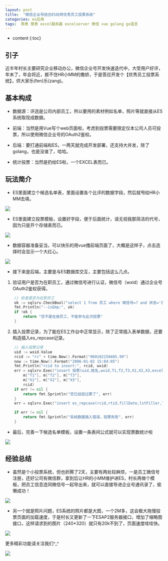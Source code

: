 ```yaml
---
layout: post
title:  "微信企业号结合ES玩转优秀员工投票系统"
categories: es应用
tags:  聚表 慧表 excel服务器 excelserver 微信 vue golang go语言
---
```


* content
{:toc}

## 引子
近半年村长主要研究企业移动办公，微信企业号开发快速迭代中，大受用户好评，年末了，年会将近，捱不住HR小MM的撒娇，于是答应开发个【优秀员工投票系统】，供大家乐(fen)乐(zang)。

## 基本构成
* 数据源：评选是公司内部员工，所以要用的素材例如名单，照片等就直接从ES系统取现成数据。

* 前端：当然是用Vue写个web页面啦，考虑到投票需要限定仅本公司人员可投票，所以使用微信企业号的OAuth2鉴权。

* 后端：要打通前端和ES，一两天就完成开发部署，还支持大并发，除了golang，也是没谁了，哈哈。

* 统计投票：当然是扔给ES啦，一个EXCEL表而已。

## 玩法简介
* ES里面建立个候选名单表，里面设置各个比评的数据字段，然后就甩给HR小MM去填。

![](/img/log4-1.jpg)

* ES里面建立投票模板，设置好字段，便于后面统计，请无视我那简洁的代号，因为只是开个存储表而已。

![](/img/log4-2.jpg)

* 数据容器准备妥当，可以快乐的用vue撸前端页面了，大概是这样子，点击选择时会显示一个大红心。

![](/img/log4-3.jpg)

* 接下来是后端，主要是与ES数据库交互，主要包括这么几点。

 1. 验证用户是否为在职员工，通过微信号进行认证，微信号（wxid）通过企业号OAuth2鉴权获得。

```go
    // 检查是否为在职员工
    ok := sqlsrv.CheckBool("select 1 from 员工 where 微信号=? and 状态='在职' ", wxid.Value)
    fmt.Println("--isEmp:", ok)
    if !ok {
        return "您不是在册员工，不能参与此次投票"
    }
```

 2. 插入投票记录，为了能在ES工作台中正常显示，除了正常插入表单数据，还要构造插入es_repcase记录。

```go
    // 插入投票记录
    uid := wxid.Value
    rcid := "rc" + time.Now().Format("060102150405.99")
    now := time.Now().Format("2006-01-02 15:04:05")
    fmt.Println("rcid to insert:", rcid, wxid)
    err = sqlsrv.Exec("insert 投票(uid,姓名,wxid,T1,T2,T3,X1,X2,X3,excelserverrcid,excelserverrtid) values(?,?,?,?,?,?,?,?,?,?,549.1)", uid, m["姓名"], wxid.Value,
        m["T1"], m["T2"], m["T3"],
        m["X1"], m["X2"], m["X3"],
        rcid)
    if err != nil {
        return fmt.Sprintln("您已经投过票了", err)
    }
    err = sqlsrv.Exec("insert es_repcase(rcid,rtid,fillDate,lstFiller,lstFillerName,lstFillDate) values(?,549.1,?,1,'sys',?)", rcid, now, now)

    if err != nil {
        return fmt.Sprintln("系统数据插入错误，投票失败", err)
    }
```

* 最后，完善一下候选名单模板，设置一条表间公式就可以实现票数统计啦

![](/img/log4-4.jpg)

## 经验总结
* 虽然是个小投票系统，但也折腾了2天，主要有两处较麻烦，一是员工微信号注册，还好公司有微信群，拿到后让HR的小MM维护进ES，村长再做个模板，把员工信息连同微信号一起导出来，就可以直接导进企业号通讯录了，偷懒成功！

![](/img/log4-5.jpg)

* 另一个就是照片问题，ES系统的照片都是大图，一个2M多，这会极大拖慢投票页面的加载速度，于是村长又更新了一下ESAP2服务器接口，增加了缩略图接口，这样请求到的图片（240*320）就只有20k不到了，页面速度哇哇快。

![](/img/log4-6.jpg)


更多精彩功能请关注我们^_^

![](/img/wx.jpg)
